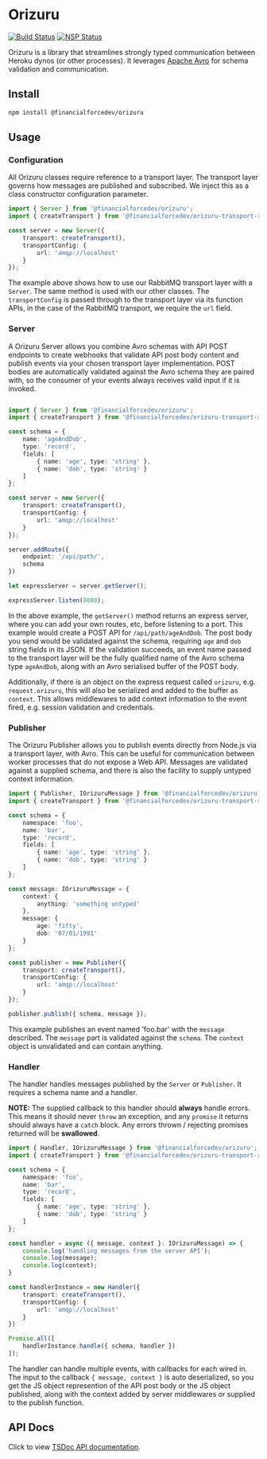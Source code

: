 # Orizuru

[![Build Status](https://travis-ci.org/financialforcedev/orizuru.svg?branch=master)](https://travis-ci.org/financialforcedev/orizuru)
[![NSP Status](https://nodesecurity.io/orgs/ffres/projects/4b0e31c0-4913-4d2f-b1de-802ac4de447f/badge)](https://nodesecurity.io/orgs/ffres/projects/4b0e31c0-4913-4d2f-b1de-802ac4de447f)

Orizuru is a library that streamlines strongly typed communication between Heroku dynos (or other processes).
It leverages [Apache Avro](https://avro.apache.org/) for schema validation and communication.

## Install

```bash
npm install @financialforcedev/orizuru
```

## Usage

### Configuration

All Orizuru classes require reference to a transport layer. The transport layer governs how messages are published and 
subscribed. We inject this as a class constructor configuration parameter.

```typescript
import { Server } from '@financialforcedev/orizuru';
import { createTransport } from '@financialforcedev/orizuru-transport-rabbitmq';

const server = new Server({
	transport: createTransport(),
	transportConfig: {
		url: 'amqp://localhost'
	}
});

```

The example above shows how to use our RabbitMQ transport layer with a ```Server```. The same method is used with our other classes.
The ```transportConfig``` is passed through to the transport layer via its function APIs, in the case of the RabbitMQ transport, we require
the ```url``` field.

### Server

A Orizuru Server allows you combine Avro schemas with API POST endpoints to create webhooks that validate API post body content and publish events
via your chosen transport layer implementation. POST bodies are automatically validated against the Avro schema they are paired with, so the consumer
of your events always receives valid input if it is invoked.

```typescript

import { Server } from '@financialforcedev/orizuru';
import { createTransport } from '@financialforcedev/orizuru-transport-rabbitmq';

const schema = {
	name: 'ageAndDob',
	type: 'record',
	fields: [
		{ name: 'age', type: 'string' },
		{ name: 'dob', type: 'string' }
	]
};

const server = new Server({
	transport: createTransport(),
	transportConfig: {
		url: 'amqp://localhost'
	}
});

server.addRoute({
	endpoint: '/api/path/',
	schema
})

let expressServer = server.getServer();

expressServer.listen(8080);
```

In the above example, the ```getServer()``` method returns an express server, where you can add your own routes, etc, before listening to a port. This example would create a POST API for ```/api/path/ageAndDob```. The post body you send would be validated against the schema, requiring ```age``` and ```dob``` string fields in its JSON. If the validation succeeds, an event name passed to the transport layer will be the fully qualified name of the Avro schema type ```ageAndDob```, along with an Avro serialised buffer of the POST body.

Additionally, if there is an object on the express request called ```orizuru```, e.g. ```request.orizuru```, this will also be serialized and added to the buffer as ```context```. This allows middlewares to add context information to the event fired, e.g. session validation and credentials.

### Publisher

The Orizuru Publisher allows you to publish events directly from Node.js via a transport layer, with Avro. This can be useful for communication between worker processes that do not expose a Web API. Messages are validated against a supplied schema, and there is also the facility to supply untyped context information.

```typescript
import { Publisher, IOrizuruMessage } from '@financialforcedev/orizuru';
import { createTransport } from '@financialforcedev/orizuru-transport-rabbitmq';

const schema = {
	namespace: 'foo',
	name: 'bar',
	type: 'record',
	fields: [
		{ name: 'age', type: 'string' },
		{ name: 'dob', type: 'string' }
	]
};

const message: IOrizuruMessage = {
	context: {
		anything: 'something untyped'
	},
	message: {
		age: 'fifty',
		dob: '07/01/1991'
	}
};

const publisher = new Publisher({
	transport: createTransport(),
	transportConfig: {
		url: 'amqp://localhost'
	}
});

publisher.publish({ schema, message });
```

This example publishes an event named 'foo.bar' with the ```message``` described. The ```message``` part is validated against the ```schema```. The ```context``` object is unvalidated and can contain anything.

### Handler

The handler handles messages published by the ```Server``` or ```Publisher```. It requires a schema name and a handler.

**NOTE:** The supplied callback to this handler should **always** handle errors.
This means it should never ```throw``` an exception, and any ```promise``` it returns should always have a ```catch``` block. Any errors thrown / rejecting promises returned will be **swallowed**.

```typescript
import { Handler, IOrizuruMessage } from '@financialforcedev/orizuru';
import { createTransport } from '@financialforcedev/orizuru-transport-rabbitmq';

const schema = {
	namespace: 'foo',
	name: 'bar',
	type: 'record',
	fields: [
		{ name: 'age', type: 'string' },
		{ name: 'dob', type: 'string' }
	]
};

const handler = async ({ message, context }: IOrizuruMessage) => {
	console.log('handling messages from the server API');
	console.log(message);
	console.log(context);
}

const handlerInstance = new Handler({
	transport: createTransport(),
	transportConfig: {
		url: 'amqp://localhost'
	}
})

Promise.all([
	handlerInstance.handle({ schema, handler })
]);
```

The handler can handle multiple events, with callbacks for each wired in. The input to the callback ```{ message, context }``` is auto deserialized, so you get the JS object represention of the API post body or the JS object published, along with the context added by server middlewares or supplied to the publish function.


## API Docs

Click to view [TSDoc API documentation](http://htmlpreview.github.io/?https://github.com/financialforcedev/orizuru/blob/master/doc/index.html).
